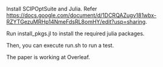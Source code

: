 Install SCIPOptSuite and Julia. 
Refer https://docs.google.com/document/d/1DCRQAZugv181wbx-RZYTGezuMRHp14NmeFdsRL8omHY/edit?usp=sharing.

Run install_pkgs.jl to install the required julia packages.

Then, you can execute run.sh to run a test. 

The paper is working at Overleaf.

